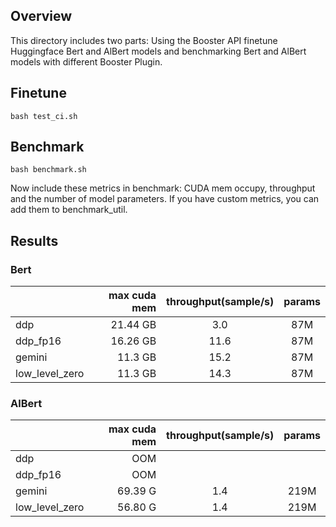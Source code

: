 ## Overview

This directory includes two parts: Using the Booster API finetune Huggingface Bert and AlBert models and benchmarking Bert and AlBert models with different Booster Plugin.

## Finetune
```
bash test_ci.sh
```

## Benchmark
```
bash benchmark.sh
```

Now include these metrics in benchmark: CUDA mem occupy, throughput and the number of model parameters. If you have custom metrics, you can add them to benchmark_util.

## Results

### Bert

|       | max cuda mem | throughput(sample/s) | params |
| :-----| -----------: | :--------: | :----: |
| ddp | 21.44 GB | 3.0 | 87M |
| ddp_fp16 | 16.26 GB | 11.6 | 87M |
| gemini | 11.3 GB | 15.2 | 87M |
| low_level_zero | 11.3 GB | 14.3 | 87M |

### AlBert
|       | max cuda mem | throughput(sample/s) | params |
| :-----| -----------: | :--------: | :----: |
| ddp | OOM |  | |
| ddp_fp16 | OOM |  | |
| gemini | 69.39 G | 1.4 | 219M |
| low_level_zero | 56.80 G | 1.4 | 219M |